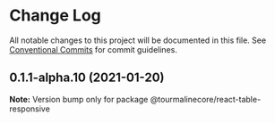 # Change Log

All notable changes to this project will be documented in this file.
See [Conventional Commits](https://conventionalcommits.org) for commit guidelines.

## 0.1.1-alpha.10 (2021-01-20)

**Note:** Version bump only for package @tourmalinecore/react-table-responsive
